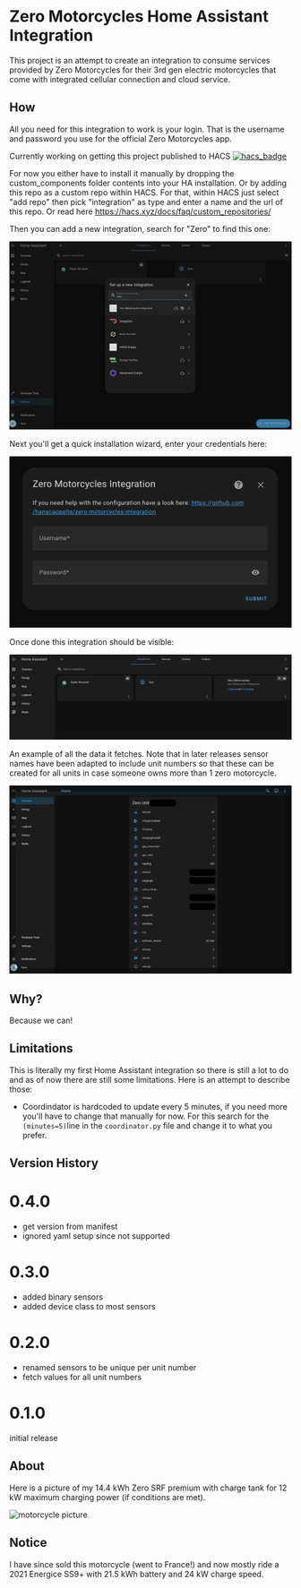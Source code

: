 # Zero Motorcycles Home Assistant Integration

This project is an attempt to create an integration to consume services provided by
Zero Motorcycles for their 3rd gen electric motorcycles that come with integrated
cellular connection and cloud service.

## How

All you need for this integration to work is your login. That is the username
and password you use for the official Zero Motorcycles app.

Currently working on getting this project published to HACS
[![hacs_badge](https://img.shields.io/badge/HACS-Custom-41BDF5.svg?style=for-the-badge)](https://github.com/hacs/integration)

For now you either have to install it manually by dropping the custom_components
folder contents into your HA installation. Or by adding this repo as a custom
repo within HACS. For that, within HACS just select "add repo" then pick "integration"
as type and enter a name and the url of this repo. Or read here https://hacs.xyz/docs/faq/custom_repositories/

Then you can add a new integration, search for "Zero" to find this one:

![add integration](screenshots/Screenshot%202023-07-30%20at%2013.22.26.png)

Next you'll get a quick installation wizard, enter your credentials here:

![configuration wizard](screenshots/Screenshot%202023-07-30%20at%2013.22.36.png)

Once done this integration should be visible:

![shows integration](screenshots/Screenshot%202023-07-30%20at%2013.23.09.png)

An example of all the data it fetches. Note that in later releases sensor names
have been adapted to include unit numbers so that these can be created for all
units in case someone owns more than 1 zero motorcycle.

![fetched data example](screenshots/Screenshot%202023-07-30%20at%2013.19.36.png)

## Why?

Because we can!

## Limitations

This is literally my first Home Assistant integration so there is still a lot to
do and as of now there are still some limitations. Here is an attempt to describe those:

* Coordindator is hardcoded to update every 5 minutes, if you need more you'll have to
change that manually for now. For this search for the `(minutes=5)`line in the `coordinator.py`
file and change it to what you prefer.

## Version History

# 0.4.0

* get version from manifest
* ignored yaml setup since not supported


# 0.3.0

* added binary sensors
* added device class to most sensors

# 0.2.0

* renamed sensors to be unique per unit number
* fetch values for all unit numbers

# 0.1.0

initial release

## About

Here is a picture of my 14.4 kWh Zero SRF premium with charge tank for 12 kW
maximum charging power (if conditions are met).

![motorcycle picture](https://i.ibb.co/zmYvXtP/DSCF0397.jpg)

## Notice

I have since sold this motorcycle (went to France!) and now mostly ride a 2021
Energice SS9+ with 21.5 kWh battery and 24 kW charge speed.
